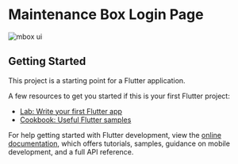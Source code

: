 # Maintenance Box Login Page

![mbox ui](https://github.com/almosrof120/flutter_signup_page/assets/65063391/400e5586-0d5a-4d63-bd8c-c102ea9b2367)


## Getting Started

This project is a starting point for a Flutter application.

A few resources to get you started if this is your first Flutter project:

- [Lab: Write your first Flutter app](https://docs.flutter.dev/get-started/codelab)
- [Cookbook: Useful Flutter samples](https://docs.flutter.dev/cookbook)

For help getting started with Flutter development, view the
[online documentation](https://docs.flutter.dev/), which offers tutorials,
samples, guidance on mobile development, and a full API reference.
